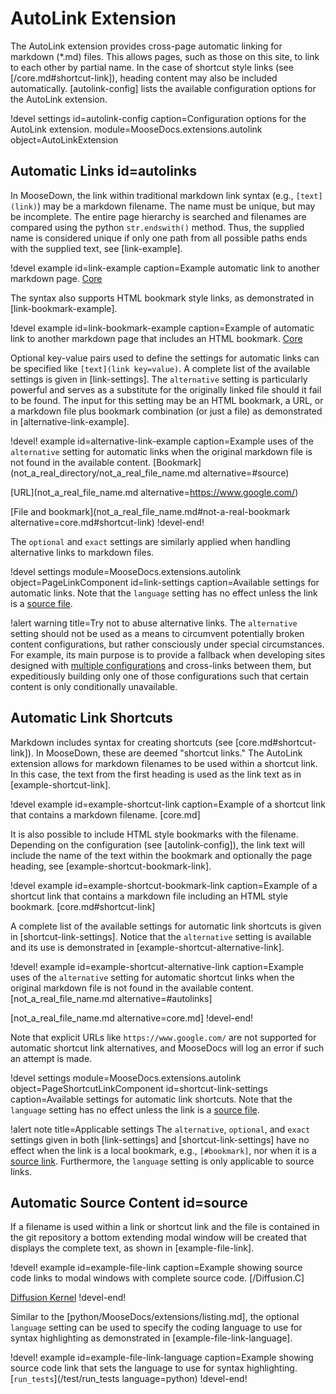 # AutoLink Extension

The AutoLink extension provides cross-page automatic linking for markdown (*.md) files. This allows
pages, such as those on this site, to link to each other by partial name. In the case of shortcut
style links (see [/core.md#shortcut-link]), heading content may also be included automatically. [autolink-config] lists the available configuration options for the AutoLink extension.

!devel settings id=autolink-config caption=Configuration options for the AutoLink extension.
                module=MooseDocs.extensions.autolink object=AutoLinkExtension

## Automatic Links id=autolinks

In MooseDown, the link within traditional markdown link syntax (e.g., `[text](link)`) may be a markdown filename.
The name must be unique, but may be incomplete. The entire page hierarchy is searched and filenames
are compared using the python `str.endswith()` method. Thus, the supplied name is considered unique if only
one path from all possible paths ends with the supplied text, see [link-example].

!devel example id=link-example caption=Example automatic link to another markdown page.
[Core](core.md)

The syntax also supports HTML bookmark style links, as demonstrated in [link-bookmark-example].

!devel example id=link-bookmark-example
               caption=Example of automatic link to another markdown page that includes an HTML
                       bookmark.
[Core](core.md#shortcut-link)

Optional key-value pairs used to define the settings for automatic links can be specified like `[text](link key=value)`. A complete list of the available settings is given in [link-settings]. The `alternative` setting is particularly powerful and serves as a substitute for the originally linked file should it fail to be found. The input for this setting may be an HTML bookmark, a URL, or a markdown file plus bookmark combination (or just a file) as demonstrated in [alternative-link-example].

!devel! example id=alternative-link-example
                caption=Example uses of the `alternative` setting for automatic links when the original markdown file is not found in the available content.
[Bookmark](not_a_real_directory/not_a_real_file_name.md alternative=#source)

[URL](not_a_real_file_name.md alternative=https://www.google.com/)

[File and bookmark](not_a_real_file_name.md#not-a-real-bookmark alternative=core.md#shortcut-link)
!devel-end!

The `optional` and `exact` settings are similarly applied when handling alternative links to markdown files.

!devel settings module=MooseDocs.extensions.autolink
       object=PageLinkComponent
       id=link-settings
       caption=Available settings for automatic links. Note that the `language` setting has no effect unless the link is a [source file](#source).

!alert warning title=Try not to abuse alternative links.
The `alternative` setting should not be used as a means to circumvent potentially broken content configurations, but rather consciously under special circumstances. For example, its main purpose is to provide a fallback when developing sites designed with [multiple configurations](MooseDocs/config.md#multiconfigs) and cross-links between them, but expeditiously building only one of those configurations such that certain content is only conditionally unavailable.

## Automatic Link Shortcuts

Markdown includes syntax for creating shortcuts (see [core.md#shortcut-link]). In MooseDown,
these are deemed "shortcut links." The AutoLink extension allows for markdown filenames to be used
within a shortcut link. In this case, the text from the first heading is used as the link text as
in [example-shortcut-link].

!devel example id=example-shortcut-link
               caption=Example of a shortcut link that contains a markdown filename.
[core.md]

It is also possible to include HTML style bookmarks with the filename. Depending on the configuration
(see [autolink-config]), the link text will include the name of the text within the bookmark and
optionally the page heading, see [example-shortcut-bookmark-link].

!devel example id=example-shortcut-bookmark-link
               caption=Example of a shortcut link that contains a markdown file including an HTML
                       style bookmark.
[core.md#shortcut-link]

A complete list of the available settings for automatic link shortcuts is given in [shortcut-link-settings]. Notice that the `alternative` setting is available and its use is demonstrated in [example-shortcut-alternative-link].

!devel! example id=example-shortcut-alternative-link
                caption=Example uses of the `alternative` setting for automatic shortcut links when the original markdown file is not found in the available content.
[not_a_real_file_name.md alternative=#autolinks]

[not_a_real_file_name.md alternative=core.md]
!devel-end!

Note that explicit URLs like `https://www.google.com/` are not supported for automatic shortcut link alternatives, and MooseDocs will log an error if such an attempt is made.

!devel settings module=MooseDocs.extensions.autolink
       object=PageShortcutLinkComponent
       id=shortcut-link-settings
       caption=Available settings for automatic link shortcuts. Note that the `language` setting has no effect unless the link is a [source file](#source).

!alert note title=Applicable settings
The `alternative`, `optional`, and `exact` settings given in both [link-settings] and [shortcut-link-settings] have no effect when the link is a local bookmark, e.g., `[#bookmark]`, nor when it is a [source link](#source). Furthermore, the `language` setting is only applicable to source links.

## Automatic Source Content id=source

If a filename is used within a link or shortcut link and the file is contained in the git repository
a bottom extending modal window will be created that displays the complete text, as shown in
[example-file-link].

!devel! example id=example-file-link
                caption=Example showing source code links to modal windows with complete source code.
[/Diffusion.C]

[Diffusion Kernel](/Diffusion.C)
!devel-end!

Similar to the [python/MooseDocs/extensions/listing.md], the optional `language` setting can be used to specify the coding language to use for syntax highlighting as demonstrated in [example-file-link-language].

!devel! example id=example-file-link-language
                caption=Example showing source code link that sets the language to use for syntax highlighting.
[`run_tests`](/test/run_tests language=python)
!devel-end!
